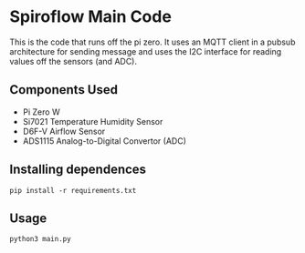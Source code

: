 # Spiroflow Main Code
This is the code that runs off the pi zero. It uses an MQTT client in a pubsub architecture for sending message and uses the I2C interface for reading values off the sensors (and ADC).

## Components Used
- Pi Zero W
- Si7021 Temperature Humidity Sensor
- D6F-V Airflow Sensor
- ADS1115 Analog-to-Digital Convertor (ADC)

## Installing dependences
`pip install -r requirements.txt`

## Usage
`python3 main.py`